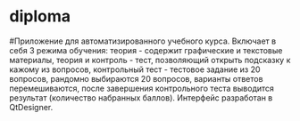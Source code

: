 # diploma
#Приложение для автоматизированного учебного курса. Включает в себя 3 режима обучения: теория - содержит графические и текстовые материалы, теория и контроль - тест, позволяющий открыть подсказку к кажому из вопросов, контрольный тест - тестовое задание из 20 вопросов, рандомно выбираются 20 вопросов, варианты ответов перемешиваются, после завершения контрольного теста выводится результат (количество набранных баллов). Интерфейс разработан в QtDesigner.
